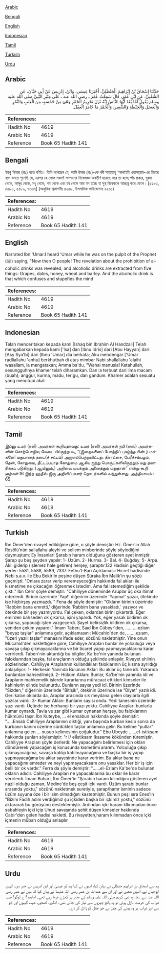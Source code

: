 [Arabic](#arabic)

[Bengali](#bengali)

[English](#english)

[Indonesian](#indonesian)

[Tamil](#tamil)

[Turkish](#turkish)

[Urdu](#urdu)

## Arabic


<div dir="rtl" lang="ar" style={{fontSize:'larger',backgroundColor:'#f8f9fa',padding:20}}>
حَدَّثَنَا إِسْحَاقُ بْنُ إِبْرَاهِيمَ الْحَنْظَلِيُّ، أَخْبَرَنَا عِيسَى، وَابْنُ، إِدْرِيسَ عَنْ أَبِي حَيَّانَ، عَنِ الشَّعْبِيِّ، عَنِ ابْنِ عُمَرَ، قَالَ سَمِعْتُ عُمَرَ ـ رضى الله عنه ـ عَلَى مِنْبَرِ النَّبِيِّ صلى الله عليه وسلم يَقُولُ أَمَّا بَعْدُ أَيُّهَا النَّاسُ إِنَّهُ نَزَلَ تَحْرِيمُ الْخَمْرِ وَهْىَ مِنْ خَمْسَةٍ، مِنَ الْعِنَبِ وَالتَّمْرِ وَالْعَسَلِ وَالْحِنْطَةِ وَالشَّعِيرِ، وَالْخَمْرُ مَا خَامَرَ الْعَقْلَ‏.‏
</div>
<div style={{backgroundColor:'#f8f9fa',padding:20, marginBottom: 10}}><table> <thead> <tr> <th>References:</th> <th></th> </tr> </thead> <tbody><tr><td>Hadith No</td><td>4619</td></tr><tr><td>Arabic No</td><td>4619</td></tr><tr><td>Reference</td><td>Book 65 Hadith 141</td></tr></tbody></table></div>

## Bengali


<div dir="ltr" lang="bn" style={{fontSize:'larger',backgroundColor:'#f8f9fa',padding:20}}>
ইবনু ‘উমার (রাঃ) হতে বর্ণিত। তিনি বলেছেন যে, আমি উমার (রাঃ)-কে নবী সাল্লাল্লাহু ‘আলাইহি ওয়াসাল্লাম-এর মিম্বরে বসে বলতে শুনেছি যে, এরপর হে লোক সকল! মদপানের নিষেধাজ্ঞা অবতীর্ণ হয়েছে আর তা হচ্ছে পাঁচ প্রকার, খুরমা থেকে, আঙ্গুর থেকে, মধু থেকে, গম থেকে এবং যব থেকে আর মদ হচ্ছে যা সুস্থ বিবেককে আচ্ছন্ন করে ফেলে। [৫৫৮১, ৫৫৮৮, ৫৫৮৯, ৭৩৩৭] (আধুনিক প্রকাশনীঃ ৪২৫৮, ইসলামিক ফাউন্ডেশনঃ ৪২৬১)
</div>
<div style={{backgroundColor:'#f8f9fa',padding:20, marginBottom: 10}}><table> <thead> <tr> <th>References:</th> <th></th> </tr> </thead> <tbody><tr><td>Hadith No</td><td>4619</td></tr><tr><td>Arabic No</td><td>4619</td></tr><tr><td>Reference</td><td>Book 65 Hadith 141</td></tr></tbody></table></div>

## English


<div dir="ltr" lang="en" style={{fontSize:'larger',backgroundColor:'#f8f9fa',padding:20}}>
Narrated Ibn 'Umar:I heard 'Umar while he was on the pulpit of the Prophet (ﷺ) saying, "Now then O people! The revelation about the prohibition of alcoholic drinks was revealed; and alcoholic drinks are extracted from five things: Grapes, dates, honey, wheat and barley. And the alcoholic drink is that which confuses and stupefies the mind
</div>
<div style={{backgroundColor:'#f8f9fa',padding:20, marginBottom: 10}}><table> <thead> <tr> <th>References:</th> <th></th> </tr> </thead> <tbody><tr><td>Hadith No</td><td>4619</td></tr><tr><td>Arabic No</td><td>4619</td></tr><tr><td>Reference</td><td>Book 65 Hadith 141</td></tr></tbody></table></div>

## Indonesian


<div dir="ltr" lang="id" style={{fontSize:'larger',backgroundColor:'#f8f9fa',padding:20}}>
Telah menceritakan kepada kami [Ishaq bin Ibrahim Al Handzali] Telah mengabarkan kepada kami ['Isa] dan [Ibnu Idris] dari [Abu Hayyan] dari [Asy Sya'bi] dari [Ibnu 'Umar] dia berkata; Aku mendengar ['Umar radliallahu 'anhu] berkhutbah di atas mimbar Nabi shallallahu 'alaihi wasallam, ia mengatakan; Amma ba'du, "Wahai manusia! Ketahuilah, sesungguhnya khamer telah diharamkan. Dan ia terbuat dari lima macam (buah); anggur, kurma, madu, terigu, dan gandum. Khamer adalah sesuatu yang menutupi akal
</div>
<div style={{backgroundColor:'#f8f9fa',padding:20, marginBottom: 10}}><table> <thead> <tr> <th>References:</th> <th></th> </tr> </thead> <tbody><tr><td>Hadith No</td><td>4619</td></tr><tr><td>Arabic No</td><td>4619</td></tr><tr><td>Reference</td><td>Book 65 Hadith 141</td></tr></tbody></table></div>

## Tamil


<div dir="ltr" lang="ta" style={{fontSize:'larger',backgroundColor:'#f8f9fa',padding:20}}>
இப்னு உமர் (ரலி) அவர்கள் கூறியதாவது: உமர் (ரலி) அவர்கள் நபி (ஸல்) அவர்களின் சொற்பொழிவு மேடை யிóருந்தபடி, “(இறைவனைப் போற்றிப் புகழ்ந்த பின்பு) மக்களே! மதுபானத் தடை(ச் சட்டம்) அருளப்பெற்றுவிட்டது. திராட்சை, பேரீச்சம்பழம், தேன், கோதுமை, தீட்டப்படாத கோதுமை ஆகிய ஐந்து பொருட்களிலிருந்தும் மது தயாரிக்கப் படுகிறது. (ஆயினும்,) அறிவை மயக்கும் அனைத்தும் மதுதான்” என்று கூறி னார்கள்.16 இந்த ஹதீஸ் இரு அறிவிப்பாளர் தொடர்களில் வந்துள்ளது. அத்தியாயம் : 65
</div>
<div style={{backgroundColor:'#f8f9fa',padding:20, marginBottom: 10}}><table> <thead> <tr> <th>References:</th> <th></th> </tr> </thead> <tbody><tr><td>Hadith No</td><td>4619</td></tr><tr><td>Arabic No</td><td>4619</td></tr><tr><td>Reference</td><td>Book 65 Hadith 141</td></tr></tbody></table></div>

## Turkish


<div dir="ltr" lang="tr" style={{fontSize:'larger',backgroundColor:'#f8f9fa',padding:20}}>
İbn Ömer'den rivayet edildiğine göre, o şöyle demiştir: Hz. Ömer'in Allah Resölü'nün sallallahu aleyhi ve sellem minberinde şöyle söylediğini duymuştum: Ey İnsanlar! Şarabın haram olduğunu gösteren ayet inmiştir. Şarap şu beş şeyden yapılır: 1- Üzüm. 2- Hurma. 3- Bal. 4- Buğday. 5- Arpa. Aklı giderip (işlemez hale getiren) herşey, şaraptır.132 Hadisin geçtiği diğer yerler: 5581, 5588, 5589, 7337. Fethu'l-Bari Açıklaması: Hicret hadisinde Nebi s.a.v. ile Ebu Bekir'in peşine düşen Süraka İbn Malik'in şu sözü geçmişti: "Onlara zarar verip veremeyeceğim hakkında fal akları ile kısmetime ne çıkacağını öğrenmek istedim. Ama fal istemediğim şekilde çıktı." İbn Cerır şöyle demiştir: "Cahiliyye döneminde Aruplar üç oka itimat ederlerdi. Birinin üzerinde 'Yap!' diğerinin üzerinde 'Yapma!' yazar, ötekinde ise hiçbirşey yazmazdı. " Fena da şöyle demiştir: "Okların birinin üzerinde 'Rabbim bana emretti,' diğerinde 'Rabbim bana yasakladı,' yazıyor ve ötekinde bir şey yazmıyordu. Fal çeken, oklardan birini çıkartırdı. Eğer emirden bahseden ok çıkarsa, işini yapardı. Yok, eğer yasak bildiren ok çıkarsa, yapacağı işten vazgeçerdi. Şayet belirsizlik bildiren ok çıkarsa, yeniden çekim yapardı." İmam Taberı, Saıd İbn Cübeyr'den, ..........ezlam "beyaz taşlar" anlamına gelir, açıklamasını; Mücahid'den de, .......ezıam, "üzeri yazılı taşlar" manasını ifade eder, sözünü nakletmiştir. Yine onun Mücahid'den naklettiğine göre, Cahiliyye Arapları bunlar ile yolculuğa veya savaşa çıkıp çıkmayacaklarına ve bir ticaret yapıp yapmayacaklarına karar verirlerdi. Taberı'nin aktardığı bu bilgiler, Ka'be'nin yanında bulunan faloklarından başka, fal araçlarının olduğu şeklinde anlaşılır. Rivayet ehlinin sözlerinden, Cahiliyye Araplarının kullandıkları faloklarının üç kısma ayrıldığı anlaşılıyor: 1- Herkesin Yanında Bulunan Aklar: Bu aklar üç tane idi. Yukarıda bunlardan bahsedilmişti. 2- Hüküm Akları: Bunlar, Ka'be'nin yanında idi ve Arapların mahkemelik işlerde kararlarına müracaat ettikleri kimseler ile kahinlerin elinde bulunurdu. Bunların sayısı yedi idi. Birinin üzerinde "Sizden," diğerinin üzerinde "Bitişik", ötekinin üzerinde ise "Diyet" yazılı idi. Geri kalan oklarda da, Araplar arasında sık meydana gelen olaylarla ilgili yazılar vardı. 3- Kumar Akları: Bunların sayısı ondu. Yedi tanesinin üzerinde yazı vardı. Üçünde ise herhangi bir yazı yoktu. Cahiliyye Arapları bunlarla kumar oynardı. Tavla ve zar gibi kumar oynanan herşey, bu faloklarının hükmünü taşır. İbn Kuteybe, ... el ensabun hakkında şöyle demiştir: ".....Ensab Cahiliyye Araplarının diktiği, yanı başında kurban kesip sonra da kurbanın kanını üzerine sürdükleri taşlar anlamına gelir. Bu kelime "putlar" anlamına gelen ... nusub kelimesinin çoğuludur." Ebu Ubeyde ......eI-istiksam hakkında şunIarı söyIemiştir: "r I/ eIİstiksam !kaseme kökünden türemiştir. Cahiliyye ArapIarı şöyIe derlerdi: Ne yapacağımı belirlemesi için okIarı döndürerek yapacağım iş konusunda kısmetimi ararım. YolcuIuğa çıkıp çıkmayacağıma, savaşa katılıp katıImayacağıma ve başka bir iş yapıp yapmayacağıma bu aklar sayesinde karar veririm. Bu aklar bana ne yapacağımı emreder ve neyi yapmayacaksam onu yasakIar. Her bir iş için belli bir ok vardır." Ferra da şöyIe demiştir: "......eI-EzIam Ka'be'de buIunan okIarın adıdır. Cahiliyye ArapIarı ne yapacakIarına bu okIar ile karar verirlerdi. İmam Buhari, İbn Ömer'in "Şarabın haram kılındığını gösteren ayet nazil oIduğu zaman, Medine'de beş çeşit içki vardı. Üzüm şarabı bunIar arasında yoktu," sözünü nakIetmek suretiyIe, şarap/hamr isminin sadece üzüm suyuna öze i bir isim oImadığını kastetmiştir. Bunun peşi sıra Enes'in "Bizim Fadih adını verdiğimiz şu içkiden başka bir içkimiz yoktu," sözünü aktararak bu görüşünü destekIemiştir. Ardından içki haram klIınmadan önce sabahIeyin içki içip Uhud savaşında şehit düşen kimseIer hakkında Cabir'den geIen hadisi nakIetti. Bu rivayetten,haram kılınmadan önce içki içmenin mübah oIduğu anIaşılır
</div>
<div style={{backgroundColor:'#f8f9fa',padding:20, marginBottom: 10}}><table> <thead> <tr> <th>References:</th> <th></th> </tr> </thead> <tbody><tr><td>Hadith No</td><td>4619</td></tr><tr><td>Arabic No</td><td>4619</td></tr><tr><td>Reference</td><td>Book 65 Hadith 141</td></tr></tbody></table></div>

## Urdu


<div dir="rtl" lang="ur" style={{fontSize:'larger',backgroundColor:'#f8f9fa',padding:20}}>
ہم سے اسحاق بن ابراہیم حنظلی نے بیان کیا، انہوں نے کہا ہم کو عیسیٰ اور ابن ادریس نے خبر دی، انہیں ابوحیان نے، انہیں شعبی نے اور ان سے عبداللہ بن عمر رضی اللہ عنہما نے بیان کیا کہ میں نے عمر رضی اللہ عنہ سے سنا، وہ نبی کریم صلی اللہ علیہ وسلم کے منبر پر کھڑے فرما رہے تھے۔ امابعد! اے لوگو! جب شراب کی حرمت نازل ہوئی تو وہ پانچ چیزوں سے تیار کی جاتی تھی۔ انگور، کھجور، شہد، گیہوں اور جَو سے اور شراب ہر وہ پینے کی چیز ہے جو عقل کو زائل کر دے۔
</div>
<div style={{backgroundColor:'#f8f9fa',padding:20, marginBottom: 10}}><table> <thead> <tr> <th>References:</th> <th></th> </tr> </thead> <tbody><tr><td>Hadith No</td><td>4619</td></tr><tr><td>Arabic No</td><td>4619</td></tr><tr><td>Reference</td><td>Book 65 Hadith 141</td></tr></tbody></table></div>